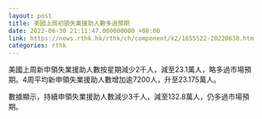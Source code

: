 ```yaml
---
layout: post
title: 美國上周初領失業援助人數多過預期
date: 2022-06-30 21:11:47.000000000 +08:00
link: https://news.rthk.hk/rthk/ch/component/k2/1655522-20220630.htm
categories: rthk
---
```


美國上周新申領失業援助人數按星期減少2千人，減至23.1萬人，略多過市場預期。4周平均新申領失業援助人數增加逾7200人，升至23.175萬人。

數據顯示，持續申領失業援助人數減少3千人，減至132.8萬人，仍多過市場預期。
